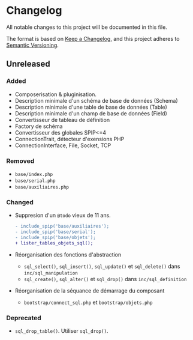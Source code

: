 # Changelog

All notable changes to this project will be documented in this file.

The format is based on [Keep a Changelog](https://keepachangelog.com/en/1.1.0/),
and this project adheres to [Semantic Versioning](https://semver.org/spec/v2.0.0.html).

## Unreleased

### Added

- Composerisation & pluginisation.
- Description minimale d'un schéma de base de données (Schema)
- Description minimale d'une table de base de données (Table)
- Description minimale d'un champ de base de données (Field)
- Convertisseur de tableau de définition
- Factory de schéma
- Convertisseur des globales SPIP<=4
- ConnectionTrait, détecteur d'exensions PHP
- ConnectionInterface, File, Socket, TCP

### Removed

- `base/index.php`
- `base/serial.php`
- `base/auxiliaires.php`

### Changed

- Suppresion d'un `@todo` vieux de 11 ans.

    ```diff
    - include_spip('base/auxiliaires');
    - include_spip('base/serial');
    - include_spip('base/objets');
    + lister_tables_objets_sql();
    ```

- Réorganisation des fonctions d'abstraction
  - `sql_select()`, `sql_insert()`, `sql_update()` et `sql_delete()` dans `inc/sql_manipulation`
  - `sql_create()`, `sql_alter()` et `sql_drop()` dans `inc/sql_definition`
- Réorganisation de la séquance de démarrage du composant
  - `bootstrap/connect_sql.php` et `bootstrap/objets.php`

### Deprecated

- `sql_drop_table()`. Utiliser `sql_drop()`.
